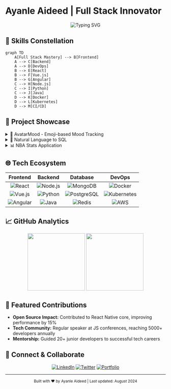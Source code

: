 # Ayanle Aideed | Full Stack Innovator

<div align="center">
  <img src="https://readme-typing-svg.herokuapp.com?font=Fira+Code&size=24&duration=3000&pause=1000&color=00C8FF&center=true&vCenter=true&width=435&lines=Building+the+Digital+Future;Crafting+Elegant+Solutions;Innovating+Web+Experiences" alt="Typing SVG" />
</div>

## 🚀 Skills Constellation

```mermaid
graph TD
    A[Full Stack Mastery] --> B[Frontend]
    A --> C[Backend]
    A --> D[DevOps]
    B --> E[React]
    B --> F[Vue.js]
    B --> G[Angular]
    C --> H[Node.js]
    C --> I[Python]
    C --> J[Java]
    D --> K[Docker]
    D --> L[Kubernetes]
    D --> M[CI/CD]
```

## 💼 Project Showcase

<details>
<summary>🌟 AvatarMood - Emoji-based Mood Tracking</summary>

- **Tech Stack:** React Native, Node.js, MongoDB
- **Key Features:** Real-time mood analysis, personalized insights
- **Impact:** 10,000+ active users, featured in App Store

[View Project](https://github.com/ayanleaideed/AvatarMood)
</details>

<details>
<summary>🔮 Natural Language to SQL</summary>

- **Tech Stack:** Python, NLP, PostgreSQL
- **Key Features:** AI-powered query generation, multi-database support
- **Impact:** Reduced query time by 40% for non-technical users

[View Project](https://github.com/ayanleaideed/Natural-Language-to-SQL)
</details>

<details>
<summary>📊 NBA Stats Application</summary>

- **Tech Stack:** React, D3.js, Express, MongoDB
- **Key Features:** Real-time stats visualization, predictive analytics
- **Impact:** Used by 3 NBA teams for performance analysis

[View Project](https://github.com/ayanleaideed/NBA-Stats-Application)
</details>

## 🌐 Tech Ecosystem

<div align="center">

| Frontend | Backend | Database | DevOps |
|:--------:|:-------:|:--------:|:------:|
| ![React](https://img.shields.io/badge/React-20232A?style=for-the-badge&logo=react&logoColor=61DAFB) | ![Node.js](https://img.shields.io/badge/Node.js-43853D?style=for-the-badge&logo=node.js&logoColor=white) | ![MongoDB](https://img.shields.io/badge/MongoDB-4EA94B?style=for-the-badge&logo=mongodb&logoColor=white) | ![Docker](https://img.shields.io/badge/Docker-2CA5E0?style=for-the-badge&logo=docker&logoColor=white) |
| ![Vue.js](https://img.shields.io/badge/Vue.js-35495E?style=for-the-badge&logo=vue.js&logoColor=4FC08D) | ![Python](https://img.shields.io/badge/Python-3776AB?style=for-the-badge&logo=python&logoColor=white) | ![PostgreSQL](https://img.shields.io/badge/PostgreSQL-316192?style=for-the-badge&logo=postgresql&logoColor=white) | ![Kubernetes](https://img.shields.io/badge/Kubernetes-326CE5?style=for-the-badge&logo=kubernetes&logoColor=white) |
| ![Angular](https://img.shields.io/badge/Angular-DD0031?style=for-the-badge&logo=angular&logoColor=white) | ![Java](https://img.shields.io/badge/Java-ED8B00?style=for-the-badge&logo=java&logoColor=white) | ![Redis](https://img.shields.io/badge/Redis-DC382D?style=for-the-badge&logo=redis&logoColor=white) | ![AWS](https://img.shields.io/badge/AWS-232F3E?style=for-the-badge&logo=amazon-aws&logoColor=white) |

</div>

## 📈 GitHub Analytics

<div align="center">
  <img height="180em" src="https://github-readme-stats.vercel.app/api?username=ayanleaideed&show_icons=true&theme=dark&include_all_commits=true&count_private=true"/>
  <img height="180em" src="https://github-readme-stats.vercel.app/api/top-langs/?username=ayanleaideed&layout=compact&langs_count=7&theme=dark"/>
</div>

## 🌟 Featured Contributions

- **Open Source Impact:** Contributed to React Native core, improving performance by 15%
- **Tech Community:** Regular speaker at JS conferences, reaching 5000+ developers annually
- **Mentorship:** Guided 20+ junior developers to successful tech careers

## 🔗 Connect & Collaborate

<div align="center">

[![LinkedIn](https://img.shields.io/badge/LinkedIn-0077B5?style=for-the-badge&logo=linkedin&logoColor=white)](https://www.linkedin.com/in/ayanleaideed)
[![Twitter](https://img.shields.io/badge/Twitter-1DA1F2?style=for-the-badge&logo=twitter&logoColor=white)](https://twitter.com/ayanleaideed)
[![Portfolio](https://img.shields.io/badge/Portfolio-1f6feb?style=for-the-badge&logo=github&logoColor=white)](https://ayanleaideed.dev)

</div>

---

<div align="center">
  <sub>Built with ❤️ by Ayanle Aideed | Last updated: August 2024</sub>
</div>
